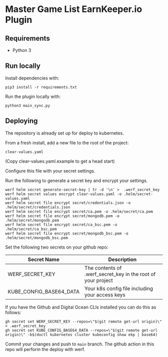 # Master Game List EarnKeeper.io Plugin

## Requirements

- Python 3

## Run locally

Install dependencies with:

```
pip3 install -r requirements.txt
```

Run the plugin locally with:

```
python3 main_sync.py
```

## Deploying

The repository is already set up for deploy to kubernetes.

From a fresh install, add a new file to the root of the project:

```
clear-values.yaml
```

(Copy clear-values.yaml.example to get a head start)

Configure this file with your secret settings.

Run the following to generate a secret key and encrypt your settings.

```
werf helm secret generate-secret-key | tr -d '\n' >  .werf_secret_key
werf helm secret values encrypt clear-values.yaml -o .helm/secret-values.yaml
werf helm secret file encrypt secret/credentials.json -o .helm/secret/credentials.json
werf helm secret file encrypt secret/ca.pem -o .helm/secret/ca.pem
werf helm secret file encrypt secret/mongodb.pem -o .helm/secret/mongodb.pem
werf helm secret file encrypt secret/ca_bsc.pem -o .helm/secret/ca_bsc.pem
werf helm secret file encrypt secret/mongodb_bsc.pem -o .helm/secret/mongodb_bsc.pem
```

Set the following two secrets on your github repo:

| Secret Name             | Description                                                  |
| ----------------------- | ------------------------------------------------------------ |
| WERF_SECRET_KEY         | The contents of .werf_secret_key in the root of your project |
| KUBE_CONFIG_BASE64_DATA | Your k8s config file including your access keys              |

If you have the Github and Digital Ocean CLIs installed you can do this as follows:

```
gh secret set WERF_SECRET_KEY --repos=\"$(git remote get-url origin)\" < .werf_secret_key
gh secret set KUBE_CONFIG_BASE64_DATA --repos=\"$(git remote get-url origin)\" -b$(doctl kubernetes cluster kubeconfig show ekp | base64)
```

Commit your changes and push to `main` branch. The github action in this repo will perform the deploy with werf.
